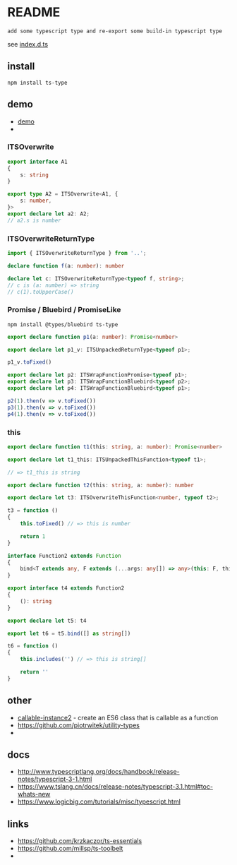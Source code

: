 # README

    add some typescript type and re-export some build-in typescript type

see [index.d.ts](https://github.com/bluelovers/ws-ts-type/tree/master/packages/ts-type/index.d.ts)

## install

```nodemon
npm install ts-type
```

## demo

- [demo](https://github.com/bluelovers/ws-ts-type/tree/master/packages/ts-type/test/demo)
- 

### ITSOverwrite

```ts
export interface A1
{
	s: string
}

export type A2 = ITSOverwrite<A1, {
	s: number,
}>
export declare let a2: A2;
// a2.s is number
```

### ITSOverwriteReturnType

```ts
import { ITSOverwriteReturnType } from '..';

declare function f(a: number): number

declare let c: ITSOverwriteReturnType<typeof f, string>;
// c is (a: number) => string
// c(1).toUpperCase()
```

### Promise / Bluebird / PromiseLike

```nodemon
npm install @types/bluebird ts-type
```

```ts
export declare function p1(a: number): Promise<number>

export declare let p1_v: ITSUnpackedReturnType<typeof p1>;

p1_v.toFixed()

export declare let p2: ITSWrapFunctionPromise<typeof p1>;
export declare let p3: ITSWrapFunctionBluebird<typeof p2>;
export declare let p4: ITSWrapFunctionBluebird<typeof p1>;

p2(1).then(v => v.toFixed())
p3(1).then(v => v.toFixed())
p4(1).then(v => v.toFixed())
```

### this

```ts
export declare function t1(this: string, a: number): Promise<number>

export declare let t1_this: ITSUnpackedThisFunction<typeof t1>;

// => t1_this is string
```

```ts
export declare function t2(this: string, a: number): number

export declare let t3: ITSOverwriteThisFunction<number, typeof t2>;

t3 = function ()
{
	this.toFixed() // => this is number

	return 1
}
```

```ts
interface Function2 extends Function
{
	bind<T extends any, F extends (...args: any[]) => any>(this: F, thisArg: T, ...argArray: any[]): ITSOverwriteThisFunction<T, F>;
}

export interface t4 extends Function2
{
	(): string
}

export declare let t5: t4

export let t6 = t5.bind([] as string[])

t6 = function ()
{
	this.includes('') // => this is string[]

	return ''
}
```

## other

- [callable-instance2](https://www.npmjs.com/package/callable-instance2) - create an ES6 class that is callable as a function
- https://github.com/piotrwitek/utility-types
- 

## docs

- http://www.typescriptlang.org/docs/handbook/release-notes/typescript-3-1.html
- https://www.tslang.cn/docs/release-notes/typescript-3.1.html#toc-whats-new
- https://www.logicbig.com/tutorials/misc/typescript.html

## links

- https://github.com/krzkaczor/ts-essentials
- https://github.com/millsp/ts-toolbelt
- 
